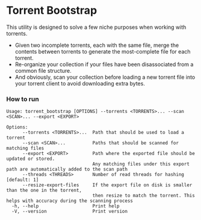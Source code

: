 # Torrent Bootstrap

This utility is designed to solve a few niche purposes when working with torrents.

- Given two incomplete torrents, each with the same file, merge the contents between torrents to generate the most-complete file for each torrent. 
- Re-organize your collection if your files have been disassociated from a common file structure.
- And obviously, scan your collection before loading a new torrent file into your torrent client to avoid downloading extra bytes.

### How to run

```
Usage: torrent_bootstrap [OPTIONS] --torrents <TORRENTS>... --scan <SCAN>... --export <EXPORT>

Options:
      --torrents <TORRENTS>...  Path that should be used to load a torrent
      --scan <SCAN>...          Paths that should be scanned for matching files
      --export <EXPORT>         Path where the exported file should be updated or stored. 
                                Any matching files under this export path are automatically added to the scan path
      --threads <THREADS>       Number of read threads for hashing [default: 1]
      --resize-export-files     If the export file on disk is smaller than the one in the torrent, 
                                then resize to match the torrent. This helps with accuracy during the scanning process
  -h, --help                    Print help
  -V, --version                 Print version
```